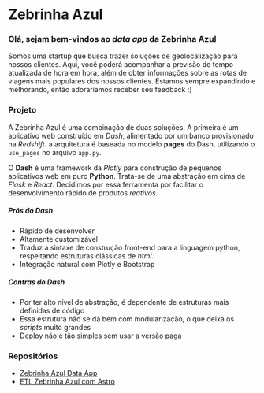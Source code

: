 # Zebrinha Azul

### Olá, sejam bem-vindos ao *data app* da **Zebrinha Azul**

Somos uma startup que busca trazer soluções de geolocalização para nossos clientes. Aqui, você poderá acompanhar a previsão do tempo atualizada de hora em hora, além de obter informações sobre as rotas de viagens mais populares dos nossos clientes. Estamos sempre expandindo e melhorando, então adoraríamos receber seu feedback :)

### Projeto

A Zebrinha Azul é uma combinação de duas soluções. A primeira é um aplicativo web construído em *Dash*, alimentado por um banco provisionado na *Redshift*. a arquitetura é baseada no modelo **pages** do Dash, utilizando o `use_pages` no arquivo `app.py`.

O **Dash** é uma framework da *Plotly* para construção de pequenos aplicativos web em puro **Python**. Trata-se de uma abstração em cima de *Flask* e *React*. Decidimos por essa ferramenta por facilitar o desenvolvimento rápido de produtos *reativos*.


##### Prós do Dash

- Rápido de desenvolver
- Altamente customizável
- Traduz a sintaxe de construção front-end para a linguagem python, respeitando estruturas clássicas de *html*.
- Integração natural com Plotly e Bootstrap

##### Contras do Dash

- Por ter alto nível de abstração, é dependente de estruturas mais definidas de código
- Essa estrutura não se dá bem com modularização, o que deixa os *scripts* muito grandes
- Deploy não é tão simples sem usar a versão paga


### Repositórios
- [Zebrinha Azul Data App](https://github.com/samurai-py/zebrinha-azul-dash-data-app)
- [ETL Zebrinha Azul com Astro](https://github.com/samurai-py/weather-traffic-etl)